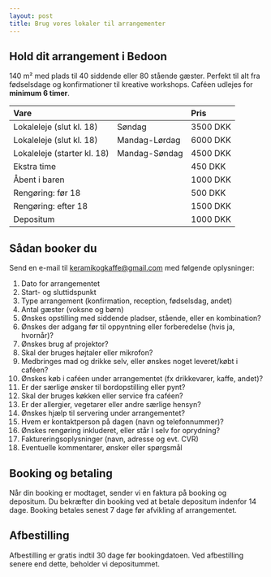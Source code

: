 ```yaml
---
layout: post
title: Brug vores lokaler til arrangementer
---
```


## Hold dit arrangement i Bedoon
 
140 m² med plads til 40 siddende eller 80 stående gæster. Perfekt til alt fra fødselsdage og konfirmationer til kreative workshops. Caféen udlejes for **minimum 6 timer**.


| Vare                               | | Pris     |
| :----------------------------------|:- | :------- |
| Lokaleleje (slut kl. 18) | Søndag| 3500 DKK |
| Lokaleleje (slut kl. 18) | Mandag-Lørdag | 6000 DKK |
| Lokaleleje (starter kl. 18)| Mandag-Søndag| 4500 DKK |
| Ekstra time                        | | 450 DKK  |
| Åbent i baren                      | | 1000 DKK |
| Rengøring: før 18               | | 500 DKK  |
| Rengøring: efter 18             | | 1500 DKK |
| Depositum                          | | 1000 DKK |



## Sådan booker du
Send en e-mail til [keramikogkaffe@gmail.com](mailto:keramikogkaffe@gmail.com) med følgende oplysninger:
 
1. Dato for arrangementet
2. Start- og sluttidspunkt
3. Type arrangement (konfirmation, reception, fødselsdag, andet)
4. Antal gæster (voksne og børn)
5. Ønskes opstilling med siddende pladser, stående, eller en kombination?
6. Ønskes der adgang før til oppyntning eller forberedelse (hvis ja, hvornår)?
7. Ønskes brug af projektor?
8. Skal der bruges højtaler eller mikrofon?
9. Medbringes mad og drikke selv, eller ønskes noget leveret/købt i caféen?
10. Ønskes køb i caféen under arrangementet (fx drikkevarer, kaffe, andet)?
11. Er der særlige ønsker til bordopstilling eller pynt?
12. Skal der bruges køkken eller service fra caféen?
13. Er der allergier, vegetarer eller andre særlige hensyn?
14. Ønskes hjælp til servering under arrangementet?
15. Hvem er kontaktperson på dagen (navn og telefonnummer)?
16. Ønskes rengøring inkluderet, eller står I selv for oprydning?
17. Faktureringsoplysninger (navn, adresse og evt. CVR)
18. Eventuelle kommentarer, ønsker eller spørgsmål

 
## Booking og betaling
Når din booking er modtaget, sender vi en faktura på booking og depositum.
Du bekræfter din booking ved at betale depositum indenfor 14 dage.
Booking betales senest 7 dage før afvikling af arrangementet.
 
## Afbestilling
Afbestilling er gratis indtil 30 dage før bookingdatoen. Ved afbestilling senere end dette, beholder vi depositummet.
 

